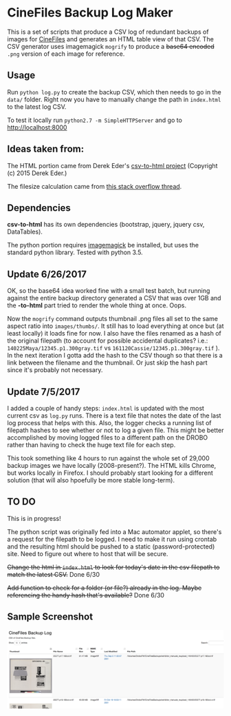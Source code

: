 # CineFiles Backup Log Maker

This is a set of scripts that produce a CSV log of redundant backups of images for [CineFiles](bampfa.org/cinefiles) and generates an HTML table view of that CSV. The CSV generator uses imagemagick `mogrify` to produce a ~~base64 encoded~~ `.png` version of each image for reference. 

## Usage

Run `python log.py` to create the backup CSV, which then needs to go in the `data/` folder. Right now you have to manually change the path in `index.html` to the latest log CSV.

To test it locally run `python2.7 -m SimpleHTTPServer` and go to [http://localhost:8000](http://localhost:8000)

## Ideas taken from:

The HTML portion came from Derek Eder's [csv-to-html project](https://github.com/derekeder/csv-to-html-table) (Copyright (c) 2015 Derek Eder.)

The filesize calculation came from [this stack overflow thread](http://stackoverflow.com/questions/14996453/python-libraries-to-calculate-human-readable-filesize-from-bytes).

## Dependencies

**csv-to-html** has its own dependencies (bootstrap, jquery, jquery csv, DataTables). 

The python portion requires [imagemagick](https://www.imagemagick.org/script/index.php) be installed, but uses the standard python library. Tested with python 3.5.

## Update 6/26/2017

OK, so the base64 idea worked fine with a small test batch, but running against the entire backup directory generated a CSV that was over 1GB and the **-to-html** part tried to render the whole thing at once. Oops. 

Now the `mogrify` command outputs thumbnail .png files all set to the same aspect ratio into `images/thumbs/`. It still has to load everything at once but (at least locally) it loads fine for now. I also have the files renamed as a hash of the original filepath (to account for possible accidental duplicates? i.e.:  `140225Maya/12345.p1.300gray.tif` vs `161120Cassie/12345.p1.300gray.tif` ). In the next iteration I gotta add the hash to the CSV though so that there is a link between the filename and the thumbnail. Or just skip the hash part since it's probably not necessary.

## Update 7/5/2017

I added a couple of handy steps: `index.html` is updated with the most current csv as `log.py` runs. There is a text file that notes the date of the last log process that helps with this. Also, the logger checks a running list of filepath hashes to see whether or not to log a given file. This might be better accomplished by moving logged files to a different path on the DROBO rather than having to check the huge text file for each step. 

This took something like 4 hours to run against the whole set of 29,000 backup images we have locally (2008-present?). The HTML kills Chrome, but works locally in Firefox. I should probably start looking for a different solution (that will also hpoefully be more stable long-term).

## TO DO

This is in progress!

The python script was originally fed into a Mac automator applet, so there's a request for the filepath to be logged. I need to make it run using crontab and the resulting html should be pushed to a static (password-protected) site. Need to figure out where to host that will be secure.

~~Change the html in `index.html` to look for today's date in the csv filepath to match the latest CSV.~~ Done 6/30

~~Add function to check for a folder (or file?) already in the log. Maybe referencing the handy hash that's available?~~ Done 6/30

## Sample Screenshot

![sample screenshot](sample-output-screenshot.png)